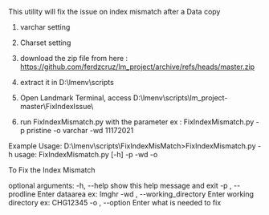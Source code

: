 This utility will fix the issue on index mismatch after a Data copy
  1. varchar setting
  2. Charset setting

1. download the zip file from here : https://github.com/ferdzcruz/lm_project/archive/refs/heads/master.zip
2. extract it in D:\lmenv\scripts
3. Open Landmark Terminal, access D:\lmenv\scripts\lm_project-master\FixIndexIssue\
4. run FixIndexMismatch.py with the parameter 
ex : FixIndexMismatch.py -p pristine -o varchar -wd 11172021


Example Usage:
D:\lmenv\scripts\FixIndexMisMatch>FixIndexMismatch.py -h
usage: FixIndexMismatch.py [-h] -p  -wd  -o

To Fix the Index Mismatch

optional arguments:
  -h,   --help                show this help message and exit
  -p ,  --prodline            Enter dataarea ex: lmghr
  -wd , --working_directory   Enter working directory ex: CHG12345
  -o , --option               Enter what is needed to fix


